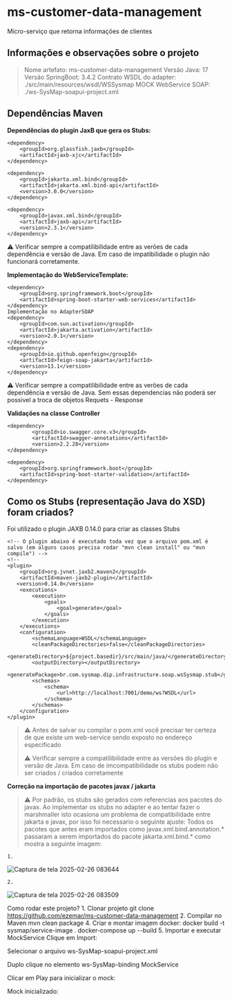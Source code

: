 # ms-customer-data-management

Micro-serviço que retorna informações de clientes

## Informações e observações sobre o projeto

> Nome artefato: ms-customer-data-management
> Versão Java: 17
> Versão SpringBoot: 3.4.2
> Contrato WSDL do adapter: ./src/main/resources/wsdl/WSSysmap
> MOCK WebService SOAP: ./ws-SysMap-soapui-project.xml

## Dependências Maven

**Dependências do plugin JaxB que gera os Stubs:**

```
<dependency>
    <groupId>org.glassfish.jaxb</groupId>
    <artifactId>jaxb-xjc</artifactId>
</dependency>

<dependency>
    <groupId>jakarta.xml.bind</groupId>
    <artifactId>jakarta.xml.bind-api</artifactId>
    <version>3.0.0</version>
</dependency>

<dependency>
    <groupId>javax.xml.bind</groupId>
    <artifactId>jaxb-api</artifactId>
    <version>2.3.1</version>
</dependency>
```

⚠️ Verificar sempre a compatilibilidade entre as verões de cada dependência e versão de Java. Em caso de impatibilidade o plugin não funcionará corretamente.


**Implementação do WebServiceTemplate:**

```
<dependency>
    <groupId>org.springframework.boot</groupId>
    <artifactId>spring-boot-starter-web-services</artifactId>
</dependency>
Implementação no AdapterSOAP
<dependency>
    <groupId>com.sun.activation</groupId>
    <artifactId>jakarta.activation</artifactId>
    <version>2.0.1</version>
</dependency>
<dependency>
    <groupId>io.github.openfeign</groupId>
    <artifactId>feign-soap-jakarta</artifactId>
    <version>13.1</version>
</dependency>
```

⚠️ Verificar sempre a compatilibilidade entre as verões de cada dependência e versão de Java. Sem essas dependencias não poderá ser possivel a troca de objetos Requets - Response


**Validações na classe Controller**

```
<dependency>
        <groupId>io.swagger.core.v3</groupId>
        <artifactId>swagger-annotations</artifactId>
        <version>2.2.28</version>
</dependency>

<dependency>
    <groupId>org.springframework.boot</groupId>
    <artifactId>spring-boot-starter-validation</artifactId>
</dependency>   
```


## Como os Stubs (representação Java do XSD) foram criados?

Foi utilizado o plugin JAXB 0.14.0 para criar as classes Stubs

```
<!-- O plugin abaixo é executado toda vez que o arquivo pom.xml é salvo (em alguns casos precisa rodar "mvn clean install" ou "mvn compile") -->
<!--
<plugin>
    <groupId>org.jvnet.jaxb2.maven2</groupId>
    <artifactId>maven-jaxb2-plugin</artifactId>
   <version>0.14.0</version>
    <executions>
        <execution>
            <goals>
                <goal>generate</goal>
            </goals>
        </execution>
    </executions>
    <configuration>
        <schemaLanguage>WSDL</schemaLanguage>
        <cleanPackageDirectories>false</cleanPackageDirectories>
        <generateDirectory>${project.basedir}/src/main/java/</generateDirectory>
        <outputDirectory></outputDirectory>
                <generatePackage>br.com.sysmap.dip.infrastructure.soap.wsSysmap.stub</generatePackage>
        <schemas>
            <schema>
                <url>http://localhost:7001/demo/ws?WSDL</url>
            </schema>
        </schemas>
    </configuration>
</plugin>
```
> ⚠️ Antes de salvar ou compilar o pom.xml você precisar ter certeza de que existe um web-service sendo exposto no endereço especificado
>
> ⚠️ Verificar sempre a compatilibilidade entre as versões do plugin e versão de Java. Em caso de imcompatibilidade os stubs podem não ser criados / criados corretamente
>

**Correção na importação de pacotes javax / jakarta**

>⚠️ Por padrão, os stubs são gerados com referencias aos pacotes do javax. Ao implementar os stubs no adapter e ao tentar fazer o marshmaller isto ocasiona um problema de compatibilidade entre jakarta e javax, por isso foi necessario o seguinte ajuste: Todos os pacotes que antes eram importados como javax.xml.bind.annotation.* passaram a serem importados do pacote jakarta.xml.bind.* como mostra a seguinte imagem:

    1. 

![Captura de tela 2025-02-26 083644](https://github.com/user-attachments/assets/e8eb37f2-722b-4e85-aa21-27aafbc5c02a)


    2. 

![Captura de tela 2025-02-26 083509](https://github.com/user-attachments/assets/21f5daca-4a64-467a-9e71-a05b26a386ff)


Como rodar este projeto?
    1. Clonar projeto 
git clone https://github.com/ezemar/ms-customer-data-management
    2. Compilar no Maven 
mvn clean package
    4. Criar e montar imagem docker: 
docker build -t sysmap/service-image .
docker-compose up --build
    5. Importar e executar MockService 
Clique em Import:

Selecionar o arquivo ws-SysMap-soapui-project.xml

Duplo clique no elemento ws-SysMap-binding MockService

Clicar em Play para inicializar o mock:

Mock inicializado:

